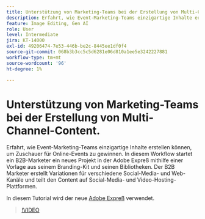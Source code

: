 ```yaml
---
title: Unterstützung von Marketing-Teams bei der Erstellung von Multi-Channel-Content.
description: Erfahrt, wie Event-Marketing-Teams einzigartige Inhalte erstellen können, um Zuschauer für Online-Events zu gewinnen
feature: Image Editing, Gen AI
role: User
level: Intermediate
jira: KT-14000
exl-id: 49206474-7e53-446b-be2c-8445ee1df0f4
source-git-commit: 068b3b3cc5c5d6281e06d810a1ee5e3242227881
workflow-type: tm+mt
source-wordcount: '96'
ht-degree: 1%

---
```


# Unterstützung von Marketing-Teams bei der Erstellung von Multi-Channel-Content.

Erfahrt, wie Event-Marketing-Teams einzigartige Inhalte erstellen können, um Zuschauer für Online-Events zu gewinnen. In diesem Workflow startet ein B2B-Marketer ein neues Projekt in der Adobe Expreß mithilfe einer Vorlage aus seinem Branding-Kit und seinen Bibliotheken. Der B2B Marketer erstellt Variationen für verschiedene Social-Media- und Web-Kanäle und teilt den Content auf Social-Media- und Video-Hosting-Plattformen.

In diesem Tutorial wird der neue [Adobe Expreß](https://www.adobe.com/express/) verwendet.

>[!VIDEO](https://video.tv.adobe.com/v/3444988?quality=12&learn=on&hidetitle=true&captions=ger)
